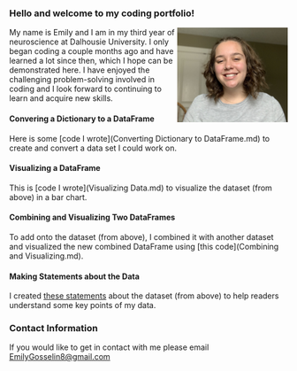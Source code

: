 ### Hello and welcome to my coding portfolio!

<img align="right" src="IMG_5250.jpeg" width="200"/>

My name is Emily and I am in my third year of neuroscience at Dalhousie University. I only began coding a couple months ago and have learned a lot since then, which I hope can be demonstrated here. I have enjoyed the challenging problem-solving involved in coding and I look forward to continuing to learn and acquire new skills.

#### Convering a Dictionary to a DataFrame
Here is some [code I wrote](Converting Dictionary to DataFrame.md) to create and convert a data set I could work on.

#### Visualizing a DataFrame
This is [code I wrote](Visualizing Data.md) to visualize the dataset (from above) in a bar chart.

#### Combining and Visualizing Two DataFrames
To add onto the dataset (from above), I combined it with another dataset and visualized the new combined DataFrame using [this code](Combining and Visualizing.md).

#### Making Statements about the Data
I created [these statements](Statements.md) about the dataset (from above) to help readers understand some key points of my data.

### Contact Information

If you would like to get in contact with me please email [EmilyGosselin8@gmail.com](mailto:emilygosselin8@gmail.com)
